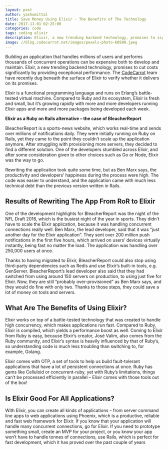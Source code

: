 ```yaml
---
layout: post
author: yashumittal
title: Save Money Using Elixir - The Benefits of The Technology
date: 2017-11-01 02:25:00
categories: code
tags: coding elixir
description: Elixir, a new trending backend technology, promises to significantly cut costs by providing exceptional performance. How does it look in reality?
image: //blog.codecarrot.net/images/pexels-photo-60500.jpeg
---
```


Building an application that handles millions of users and performs thousands of concurrent operations can be expensive both to develop and maintain. Elixir, a new trending backend technology, promises to cut costs significantly by providing exceptional performance. The [CodeCarrot](//codecarrot.net/) team have recently dug beneath the surface of Elixir to verify whether it delivers on its promises.

Elixir is a functional programming language and runs on Erlang’s battle-tested virtual machine. Compared to Ruby and its ecosystem, Elixir is fresh and small, but it’s growing rapidly with more and more developers running Elixir apps and more and more packages being developed each week.

**Elixir as a Ruby on Rails alternative – the case of BleacherReport**

BleacherReport is a sports-news website, which works real-time and sends over millions of notifications daily. They were initially running on Ruby on Rails, yet they came to the point they couldn’t scale up the application anymore. After struggling with provisioning more servers, they decided to find a different solution. One of the developers stumbled across Elixir, and after some consideration given to other choices such as Go or Node, Elixir was the way to go.

Rewriting the application took quite some time, but as Ben Marx says, the productivity and developers’ happiness during the process were high. The code was easier to understand, and the application came with much less technical debt than the previous version written in Rails.

## Results of Rewriting The App From RoR to Elixir

One of the development highlights for BleacherReport was the night of the NFL Draft 2016, which is the busiest night of the year in sports. They didn’t have to scale the Elixir application, because it was handling concurrent connections really well. Ben Marx, the lead developer, said that it was “just another day for the Elixir application”.  They sent over 200 million push notifications in the first five hours, which arrived on users’ devices virtually instantly, being fast no matter the load. The application was handling over 250,000 users at once.

Thanks to having migrated to Elixir, BleacherReport could also stop using third-party dependencies such as Redis and use Elixir’s built-in tools, e.g. GenServer. BleacherReport’s lead developer also said that they had switched from using around 150 servers on production, to using just five for Elixir. Now, they are still “probably over-provisioned” as Ben Marx says, and they would do fine with only two. Thanks to those steps, they could save a lot of money on tools and servers.

## What Are The Benefits of Using Elixir?

Elixir works on top of a battle-tested technology that was created to handle high concurrency, which makes applications run fast. Compared to Ruby, Elixir is compiled, which yields a performance boost as well. Coming to Elixir from Ruby is easy, because Elixir’s creator, José Valim, also comes from the Ruby community, and Elixir’s syntax is heavily influenced by that of Ruby’s, so understanding code is much less troubling than switching to, for example, Golang.

Elixir comes with OTP, a set of tools to help us build fault-tolerant applications that have a lot of persistent connections at once. Ruby has gems like Celluloid or concurrent-ruby, yet with Ruby’s limitations, things can’t be processed efficiently in parallel – Elixir comes with those tools out of the box!

## Is Elixir Good For All Applications?

With Elixir, you can create all kinds of applications – from server command line apps to web applications using Phoenix, which is a productive, reliable and fast web framework for Elixir. If you know that your application will handle many concurrent connections, go for Elixir. If you need to prototype something small, create an MVP for your project, or you know your app won’t have to handle tonnes of connections, use Rails, which is perfect for fast development, which it has proved over the past couple of years